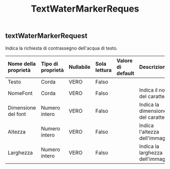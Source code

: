 ﻿---
title: TextWaterMarkerReques
second_title: Aspose.Cells Cloud Documen
type: docs
url: /it/specification/model/textwatermarkerrequest/
description: "Aspose.Cells Specifica del modello cloud: TextWaterMarkerRequest. Gestisci facilmente Excel e altri fogli di calcolo con funzionalità come apertura, generazione, modifica, divisione, unione, confronto e conversione"
weight: 50
---
## **textWaterMarkerRequest**

 Indica la richiesta di contrassegno dell'acqua di testo.

| Nome della proprietà| Tipo di proprietà| Nullabile| Sola lettura| Valore di default| Descrizione|
|:- |:- |:- |:- |:- |:- |
| Testo| Corda| VERO| Falso|||
| NomeFont| Corda| VERO| Falso|| Indica il nome del carattere.|
| Dimensione del font| Numero intero| VERO| Falso|| Indica la dimensione del carattere.|
| Altezza| Numero intero| VERO| Falso|| Indica l'altezza dell'immagine.|
| Larghezza| Numero intero| VERO| Falso|| Indica la larghezza dell'immagine.|

